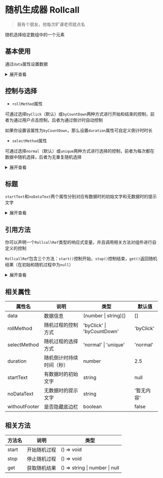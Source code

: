 # 随机生成器 Rollcall

> 我有个朋友，他每次旷课老师就点名

随机选择给定数组中的一个元素

## 基本使用

通过`data`属性设置数据

<div class="card">
  <demo />
</div>

<details>
<summary>展开查看</summary>

:::code-group

```vue [ TypeScript ]
<template>
    <t-rollcall :data="names" startText="开始点名" />
    <t-rollcall />
</template>

<script setup lang="ts">
const names: (number | string)[] = [
    'Alice',
    'Bob',
    'Charlie',
    'David',
    'Eva',
    'Frank',
    'Grace',
    'Harry',
    'Ivy',
    'Jack',
    'Kate',
    'Liam',
    'Mia',
    'Noah',
    'Olivia'
]
</script>
```

```vue [ JavaScript ]
<template>
    <t-rollcall :data="names" startText="开始点名" />
    <t-rollcall />
</template>

<script setup>
const names = [
    'Alice',
    'Bob',
    'Charlie',
    'David',
    'Eva',
    'Frank',
    'Grace',
    'Harry',
    'Ivy',
    'Jack',
    'Kate',
    'Liam',
    'Mia',
    'Noah',
    'Olivia'
]
</script>
```

:::

</details>

## 控制与选择

-   `rollMethod`属性

可通过选择`byClick`（默认）或`byCountDown`两种方式进行开始和结束的控制，前者为通过用户点击控制，后者为通过倒计时自动控制

如果你设置该属性为`byCountDown`，那么设置`duration`属性可自定义倒计时时长

-   `selectMethod`属性

可通过选择`normal`（默认）或`unique`两种方式进行选择的控制，前者为每次都在数据中随机选择，后者为无重复随机选择

<div class="card">
  <method />
</div>

<details>
<summary>展开查看</summary>

:::code-group

```vue [ TypeScript ]
<template>
    <t-rollcall :data="foods" startText="今天中午吃什么" rollMethod="byCountDown" :duration="5" />
    <t-rollcall :data="foods" startText="今天中午吃什么" selectMethod="unique" />
</template>

<script setup lang="ts">
const foods: (number | string)[] = ['汉堡', '披萨', '米饭', '面条', '烧烤']
</script>
```

```vue [ JavaScript ]
<template>
    <t-rollcall :data="foods" startText="今天中午吃什么" rollMethod="byCountDown" :duration="5" />
    <t-rollcall :data="foods" startText="今天中午吃什么" selectMethod="unique" />
</template>

<script setup>
const foods = ['汉堡', '披萨', '米饭', '面条', '烧烤']
</script>
```

:::

</details>

## 标题

`startText`和`noDataText`两个属性分别对应有数据时的初始文字和无数据时的提示文字

<div class="card">
  <tip />
</div>

<details>
<summary>展开查看</summary>

:::code-group

```vue [ TypeScript ]
<template>
    <t-rollcall :data="target" startText="晚上跑几圈" />
    <t-rollcall noDataText="没有数据哦" />
</template>

<script setup lang="ts">
const target: (number | string)[] = ['不跑', 1, 3, 5, 7, 9]
</script>
```

```vue [ JavaScript ]
<template>
    <t-rollcall :data="target" startText="晚上跑几圈" />
    <t-rollcall noDataText="没有数据哦" />
</template>

<script setup>
const target = ['不跑', 1, 3, 5, 7, 9]
</script>
```

:::

</details>

## 引用方法

你可以声明一个`RollcallRef`类型的响应式变量，并且调用相关方法对组件进行自定义的控制

`RollcallRef`包含三个方法：`start()`控制开始，`stop()`控制结束，`get()`返回随机结果（在初始和随机过程中为`null`）

<div class="card">
  <rollcallRef />
</div>

<details>
<summary>展开查看</summary>

:::code-group

```vue [ TypeScript ]
<template>
    <div class="row">
        <t-rollcall :data="plans" startText="这题选什么" withoutFooter ref="rollcallRef" />
        <div class="group">
            <div class="start" @click="start">
                <svg viewBox="0 0 1024 1024" width="40" height="40">
                    <path
                        d="M440.696536 669.573805l211.429387-158.583808-211.429387-158.605298L440.696536 669.573805zM511.180843 158.596088c-193.814194 0-352.396979 158.582785-352.396979 352.394932 0 193.791681 158.583808 352.398002 352.396979 352.398002 193.814194 0 352.398002-158.606321 352.398002-352.398002C863.577822 317.178873 704.994014 158.596088 511.180843 158.596088M511.180843 792.904715c-155.059542 0-281.912671-126.854153-281.912671-281.913695 0-155.059542 126.854153-281.935184 281.912671-281.935184 155.059542 0 281.913695 126.875642 281.913695 281.935184C793.094538 666.050562 666.239362 792.904715 511.180843 792.904715"></path>
                </svg>
                开始
            </div>
            <div class="stop" @click="stop">
                <svg viewBox="0 0 1024 1024" width="40" height="40">
                    <path
                        d="M512 853.333333c-187.733333 0-341.333333-153.6-341.333333-341.333333s153.6-341.333333 341.333333-341.333333 341.333333 153.6 341.333333 341.333333-153.6 341.333333-341.333333 341.333333z m0-85.333333c140.8 0 256-115.2 256-256s-115.2-256-256-256-256 115.2-256 256 115.2 256 256 256z m-85.333333-341.333333h170.666666v170.666666h-170.666666v-170.666666z"></path>
                </svg>
                停止
            </div>
            <div class="get" @click="getResult">
                <svg viewBox="0 0 1024 1024" width="40" height="40">
                    <path
                        d="M748.278519 184.32l-42.951111 0c-11.851852 0-25.505185 10.24-25.505185 22.376296 0 11.946667 13.653333 18.394074 25.505185 18.394074l42.951111 0c25.505185 0 48.64 20.48 48.64 46.554074l0 502.139259c0 25.979259-22.945185 49.398519-48.64 49.398519L286.814815 823.182222c-25.505185 0-59.543704-23.324444-59.543704-49.398519L227.271111 271.739259c0-25.979259 13.558519-49.398519 48.64-49.398519l53.854815 0c11.851852 0 19.247407-6.447407 19.247407-18.394074 0-12.136296-7.395556-19.531852-19.247407-19.531852l-54.044444 0c-60.207407 0-85.712593 38.115556-85.712593 88.177778l0 496.64c0 53.854815 31.857778 91.97037 90.263704 91.97037l463.454815 0c58.405926 0 90.263704-31.573333 90.263704-91.97037L833.991111 272.497778C834.180741 222.435556 803.934815 184.32 748.278519 184.32L748.278519 184.32M329.576296 381.060741c0 10.145185 10.05037 18.962963 21.807407 18.962963l322.085926 0c11.851852 0 21.807407-8.628148 21.807407-18.962963s-10.05037-18.962963-21.807407-18.962963L351.573333 362.097778C339.626667 362.097778 329.576296 370.915556 329.576296 381.060741L329.576296 381.060741M672.616296 482.891852 351.573333 482.891852c-11.851852 0-21.807407 8.628148-21.807407 18.962963 0 10.145185 10.05037 18.962963 21.807407 18.962963l322.085926 0c11.851852 0 21.807407-8.628148 21.807407-18.962963C694.613333 490.761481 684.562963 482.891852 672.616296 482.891852L672.616296 482.891852M672.616296 613.831111 351.573333 613.831111c-11.851852 0-21.807407 8.628148-21.807407 18.962963s10.05037 18.962963 21.807407 18.962963l322.085926 0c11.851852 0 21.807407-8.628148 21.807407-18.962963C694.613333 621.700741 684.562963 613.831111 672.616296 613.831111L672.616296 613.831111M438.234074 229.451852l149.617778 0c17.256296 0 31.857778-13.179259 31.857778-28.444444s-14.601481-28.444444-32.805926-28.444444L438.234074 172.562963c-18.204444 0-32.805926 13.179259-32.805926 28.444444C405.238519 216.272593 420.02963 229.451852 438.234074 229.451852L438.234074 229.451852M438.234074 229.451852"></path>
                </svg>
                结果
            </div>
        </div>
    </div>
</template>

<script setup lang="ts">
import { ref } from 'vue'
import type { RollcallRef } from 'tes-design'

const plans: (number | string)[] = ['A', 'B', 'C', 'D', '空着']

const rollcallRef = ref<RollcallRef | null>(null)

const start = () => {
    rollcallRef.value!.start()
}

const stop = () => {
    rollcallRef.value!.stop()
}

const getResult = () => {
    console.log(rollcallRef.value!.get())
}
</script>

<style scoped>
.group {
    display: flex;
    gap: 25px;
    align-items: center;
}
</style>
```

```vue [ JavaScript ]
<template>
    <div class="row">
        <t-rollcall :data="plans" startText="这题选什么" withoutFooter ref="rollcallRef" />
        <div class="group">
            <div class="start" @click="start">
                <svg viewBox="0 0 1024 1024" width="40" height="40">
                    <path
                        d="M440.696536 669.573805l211.429387-158.583808-211.429387-158.605298L440.696536 669.573805zM511.180843 158.596088c-193.814194 0-352.396979 158.582785-352.396979 352.394932 0 193.791681 158.583808 352.398002 352.396979 352.398002 193.814194 0 352.398002-158.606321 352.398002-352.398002C863.577822 317.178873 704.994014 158.596088 511.180843 158.596088M511.180843 792.904715c-155.059542 0-281.912671-126.854153-281.912671-281.913695 0-155.059542 126.854153-281.935184 281.912671-281.935184 155.059542 0 281.913695 126.875642 281.913695 281.935184C793.094538 666.050562 666.239362 792.904715 511.180843 792.904715"></path>
                </svg>
                开始
            </div>
            <div class="stop" @click="stop">
                <svg viewBox="0 0 1024 1024" width="40" height="40">
                    <path
                        d="M512 853.333333c-187.733333 0-341.333333-153.6-341.333333-341.333333s153.6-341.333333 341.333333-341.333333 341.333333 153.6 341.333333 341.333333-153.6 341.333333-341.333333 341.333333z m0-85.333333c140.8 0 256-115.2 256-256s-115.2-256-256-256-256 115.2-256 256 115.2 256 256 256z m-85.333333-341.333333h170.666666v170.666666h-170.666666v-170.666666z"></path>
                </svg>
                停止
            </div>
            <div class="get" @click="getResult">
                <svg viewBox="0 0 1024 1024" width="40" height="40">
                    <path
                        d="M748.278519 184.32l-42.951111 0c-11.851852 0-25.505185 10.24-25.505185 22.376296 0 11.946667 13.653333 18.394074 25.505185 18.394074l42.951111 0c25.505185 0 48.64 20.48 48.64 46.554074l0 502.139259c0 25.979259-22.945185 49.398519-48.64 49.398519L286.814815 823.182222c-25.505185 0-59.543704-23.324444-59.543704-49.398519L227.271111 271.739259c0-25.979259 13.558519-49.398519 48.64-49.398519l53.854815 0c11.851852 0 19.247407-6.447407 19.247407-18.394074 0-12.136296-7.395556-19.531852-19.247407-19.531852l-54.044444 0c-60.207407 0-85.712593 38.115556-85.712593 88.177778l0 496.64c0 53.854815 31.857778 91.97037 90.263704 91.97037l463.454815 0c58.405926 0 90.263704-31.573333 90.263704-91.97037L833.991111 272.497778C834.180741 222.435556 803.934815 184.32 748.278519 184.32L748.278519 184.32M329.576296 381.060741c0 10.145185 10.05037 18.962963 21.807407 18.962963l322.085926 0c11.851852 0 21.807407-8.628148 21.807407-18.962963s-10.05037-18.962963-21.807407-18.962963L351.573333 362.097778C339.626667 362.097778 329.576296 370.915556 329.576296 381.060741L329.576296 381.060741M672.616296 482.891852 351.573333 482.891852c-11.851852 0-21.807407 8.628148-21.807407 18.962963 0 10.145185 10.05037 18.962963 21.807407 18.962963l322.085926 0c11.851852 0 21.807407-8.628148 21.807407-18.962963C694.613333 490.761481 684.562963 482.891852 672.616296 482.891852L672.616296 482.891852M672.616296 613.831111 351.573333 613.831111c-11.851852 0-21.807407 8.628148-21.807407 18.962963s10.05037 18.962963 21.807407 18.962963l322.085926 0c11.851852 0 21.807407-8.628148 21.807407-18.962963C694.613333 621.700741 684.562963 613.831111 672.616296 613.831111L672.616296 613.831111M438.234074 229.451852l149.617778 0c17.256296 0 31.857778-13.179259 31.857778-28.444444s-14.601481-28.444444-32.805926-28.444444L438.234074 172.562963c-18.204444 0-32.805926 13.179259-32.805926 28.444444C405.238519 216.272593 420.02963 229.451852 438.234074 229.451852L438.234074 229.451852M438.234074 229.451852"></path>
                </svg>
                结果
            </div>
        </div>
    </div>
</template>

<script setup>
import { ref } from 'vue'

const plans = ['A', 'B', 'C', 'D', '空着']

const rollcallRef = ref(null)

const start = () => {
    rollcallRef.value.start()
}

const stop = () => {
    rollcallRef.value.stop()
}

const getResult = () => {
    console.log(rollcallRef.value.get())
}
</script>

<style scoped>
.group {
    display: flex;
    gap: 25px;
    align-items: center;
}
</style>
```

:::

</details>

## 相关属性

| 属性名        | 说明                     | 类型                       | 默认值     |
| ------------- | ------------------------ | -------------------------- | ---------- |
| data          | 数据信息                 | (number \| string)[]       | []         |
| rollMethod    | 随机过程的控制方式       | 'byClick' \| 'byCountDown' | 'byClick'  |
| selectMethod  | 随机过程的选择方式       | 'normal' \| 'unique'       | 'normal'   |
| duration      | 随机倒计时持续时间（秒） | number                     | 2.5        |
| startText     | 有数据时的初始文字       | string                     | null       |
| noDataText    | 无数据时的提示文字       | string                     | '暂无内容' |
| withoutFooter | 是否隐藏底边栏           | boolean                    | false      |

## 相关方法

| 方法名 | 说明         | 类型                           |
| ------ | ------------ | ------------------------------ |
| start  | 开始随机过程 | () => void                     |
| stop   | 停止随机过程 | () => void                     |
| get    | 获取随机结果 | () => string \| number \| null |

<script setup>
import demo from './example/demo.vue'
import method from './example/method.vue'
import tip from './example/tip.vue'
import rollcallRef from './example/rollcallRef.vue'
</script>

